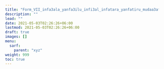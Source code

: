 ```yaml
---
title: "Form_VII_infa3ala_yanfa3ilu_infi3al_infatara_yanfatiru_mudaa3af"
description: ""
lead: ""
date: 2021-05-03T02:26:26+06:00
lastmod: 2021-05-03T02:26:26+06:00
draft: true
images: []
menu: 
  sarf:
    parent: "xyz"
weight: 999
toc: true
---
```



